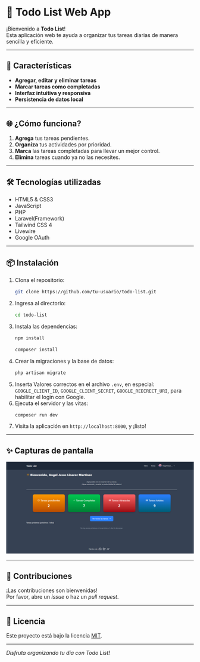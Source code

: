 # 📝 Todo List Web App

¡Bienvenido a **Todo List**!  
Esta aplicación web te ayuda a organizar tus tareas diarias de manera sencilla y eficiente.

---

## 🚀 Características

- **Agregar, editar y eliminar tareas**
- **Marcar tareas como completadas**
- **Interfaz intuitiva y responsiva**
- **Persistencia de datos local**

---

## 🌐 ¿Cómo funciona?

1. **Agrega** tus tareas pendientes.
2. **Organiza** tus actividades por prioridad.
3. **Marca** las tareas completadas para llevar un mejor control.
4. **Elimina** tareas cuando ya no las necesites.

---

## 🛠️ Tecnologías utilizadas

- HTML5 & CSS3
- JavaScript
- PHP 
- Laravel(Framework)
- Tailwind CSS 4
- Livewire
- Google OAuth
---

## 📦 Instalación

1. Clona el repositorio:
    ```bash
    git clone https://github.com/tu-usuario/todo-list.git
    ```
2. Ingresa al directorio:
    ```bash
    cd todo-list
    ```
3. Instala las dependencias:
    ```bash
    npm install
    ```
    ```bash
    composer install
    ```
4. Crear la migraciones y la base de datos:
    ```bash
    php artisan migrate
    ```
5. Inserta Valores correctos en el archivo `.env`, en especial: `GOOGLE_CLIENT_ID`, `GOOGLE_CLIENT_SECRET`, `GOOGLE_REDIRECT_URI`, para habilitar el login con Google.
6. Ejecuta el servidor y las vitas:
    ```bash
    composer run dev
    ```
7. Visita la aplicación en `http://localhost:8000`, y ¡listo!
---

## ✨ Capturas de pantalla

![Vista principal de la app](./public/img/Captura.png)

---

## 🤝 Contribuciones

¡Las contribuciones son bienvenidas!  
Por favor, abre un _issue_ o haz un _pull request_.

---

## 📄 Licencia

Este proyecto está bajo la licencia [MIT](LICENSE).

---

_Disfruta organizando tu día con Todo List!_